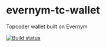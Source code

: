 # evernym-tc-wallet

Topcoder wallet built on Evernym

[![Build status](https://build.appcenter.ms/v0.1/apps/50627fd5-5140-4e93-a904-039b6dd8d974/branches/main/badge)](https://appcenter.ms)
